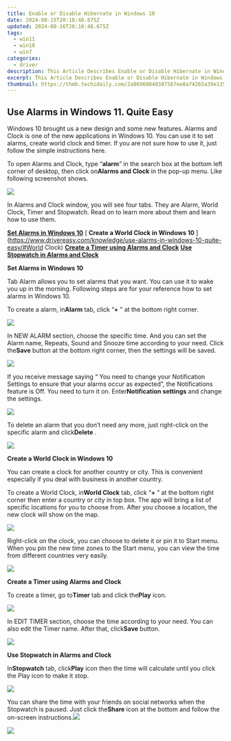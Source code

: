 ```yaml
---
title: Enable or Disable Hibernate in Windows 10
date: 2024-08-15T20:18:48.675Z
updated: 2024-08-16T20:18:48.675Z
tags:
  - win11
  - win10
  - win7
categories:
  - driver
description: This Article Describes Enable or Disable Hibernate in Windows 10
excerpt: This Article Describes Enable or Disable Hibernate in Windows 10
thumbnail: https://thmb.techidaily.com/2a86960040387567ee8a74265a39e135c9493f594810dac12c910c9d9ffd0bfb.jpg
---
```


## Use Alarms in Windows 11. Quite Easy

Windows 10 brought us a new design and some new features. Alarms and Clock is one of the new applications in Windows 10\. You can use it to set alarms, create world clock and timer. If you are not sure how to use it, just follow the simple instructions here.
  
To open Alarms and Clock, type “**alarm**” in the search box at the bottom left corner of desktop, then click on**Alarms and Clock** in the pop-up menu. Like following screenshot shows.  
  
![](https://images.drivereasy.com/wp-content/uploads/2016/11/img_582a745a1b0c9.jpg)
  
 In Alarms and Clock window, you will see four tabs. They are Alarm, World Clock, Timer and Stopwatch. Read on to learn more about them and learn how to use them.  
  
[**Set Alarms in Windows 10**](https://tools.techidaily.com/drivereasy/download/)
[   **Create a World Clock in Windows 10** ](<https://www.drivereasy.com/knowledge/use-alarms-in-windows-10-quite-easy/#World> Clock)
[**Create a Timer using Alarms and Clock**](https://tools.techidaily.com/drivereasy/download/)
[**Use Stopwatch in Alarms and Clock**](https://tools.techidaily.com/drivereasy/download/)
  
 **Set Alarms in Windows 10**
  
 Tab Alarm allows you to set alarms that you want. You can use it to wake you up in the morning. Following steps are for your reference how to set alarms in Windows 10.  
  
 To create a alarm, in**Alarm** tab, click “**+** ” at the bottom right corner.
  
![](https://images.drivereasy.com/wp-content/uploads/2016/11/img_582a79a31bd3e.png)
  
 In NEW ALARM section, choose the specific time. And you can set the Alarm name, Repeats, Sound and Snooze time according to your need. Click the**Save** button at the bottom right corner, then the settings will be saved.  
  
![](https://images.drivereasy.com/wp-content/uploads/2016/11/img_582a7956bc911.jpg)
  
 If you receive message saying “ You need to change your Notification Settings to ensure that your alarms occur as expected”, the Notifications feature is Off. You need to turn it on. Enter**Notification settings** and change the settings.  
  
![](https://images.drivereasy.com/wp-content/uploads/2016/11/img_582a7d5f473b9.jpg)
  
 To delete an alarm that you don’t need any more, just right-click on the specific alarm and click**Delete** .  
  
![](https://images.drivereasy.com/wp-content/uploads/2016/11/img_582a7e5a81c41.png)
  
 **Create a World Clock in Windows 10**
  
 You can create a clock for another country or city. This is convenient especially if you deal with business in another country.  
  
 To create a World Clock, in**World Clock** tab, click “**+** ” at the bottom right corner then enter a country or city in top box. The app will bring a list of specific locations for you to choose from. After you choose a location, the new clock will show on the map.  
  
![](https://images.drivereasy.com/wp-content/uploads/2016/11/img_582a81a1757e8.jpg)
  
 Right-click on the clock, you can choose to delete it or pin it to Start menu. When you pin the new time zones to the Start menu, you can view the time from different countries very easily.  
  
![](https://images.drivereasy.com/wp-content/uploads/2016/11/img_582a82af8205d.jpg)
  
 **Create a Timer using Alarms and Clock**
  
 To create a timer, go to**Timer** tab and click the**Play** icon.  
  
![](https://images.drivereasy.com/wp-content/uploads/2016/11/img_582a84067706b.jpg)
  
 In EDIT TIMER section, choose the time according to your need. You can also edit the Timer name. After that, click**Save** button.  
  
![](https://images.drivereasy.com/wp-content/uploads/2016/11/img_582a846781e59.png)
  
 **Use Stopwatch in Alarms and Clock**
  
 In**Stopwatch** tab, click**Play** icon then the time will calculate until you click the Play icon to make it stop.  
  
![](https://images.drivereasy.com/wp-content/uploads/2016/11/img_582a86cac1ef5.png)
  
 You can share the time with your friends on social networks when the Stopwatch is paused. Just click the**Share** icon at the bottom and follow the on-screen instructions.![](https://images.drivereasy.com/wp-content/uploads/2016/11/img_582a8a7863e2e.png)

<ins class="adsbygoogle"
     style="display:block"
     data-ad-format="autorelaxed"
     data-ad-client="ca-pub-7571918770474297"
     data-ad-slot="1223367746"></ins>



<ins class="adsbygoogle"
     style="display:block"
     data-ad-client="ca-pub-7571918770474297"
     data-ad-slot="8358498916"
     data-ad-format="auto"
     data-full-width-responsive="true"></ins>



<!-- affiliate ads begin -->
<a href="https://estore.winxdvd.com/order/checkout.php?PRODS=12653853&QTY=1&AFFILIATE=108875&CART=1"><img src="https://secure.avangate.com/images/merchant/bcb41ccdc4363c6848a1d760f26c28a0/products/14_videoproc-converter-ai-box.png" border="0"></a>
<!-- affiliate ads end -->